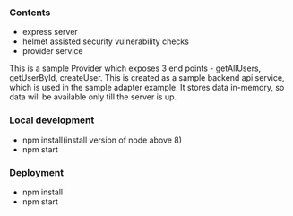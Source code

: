 ### Contents
* express server
* helmet assisted security vulnerability checks
* provider service

This is a sample Provider which exposes 3 end points - getAllUsers, getUserById, createUser. This is created as a sample backend api service, which is used in the sample adapter example.
It stores data in-memory, so data will be available only till the server is up.

### Local development
* npm install(install version of node above 8)
* npm start

### Deployment
* npm install
* npm start


 